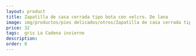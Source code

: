 ```yaml
---
layout: product
title: Zapatilla de casa cerrada tipo bota con velcro. De lana 
image: img/productos/pies delicados/otros/Zapatilla de casa cerrada tipo bota con velcro. De lana =32= gris La Cadena invierno.webp
price: 32
tags:  gris La Cadena invierno
description: 
order: 0
---
```

